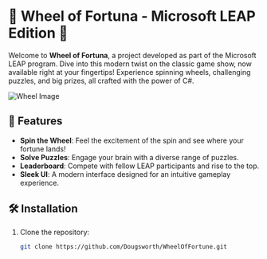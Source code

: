 # 🎡 Wheel of Fortuna - Microsoft LEAP Edition 🎡

Welcome to **Wheel of Fortuna**, a project developed as part of the Microsoft LEAP program. Dive into this modern twist on the classic game show, now available right at your fingertips! Experience spinning wheels, challenging puzzles, and big prizes, all crafted with the power of C#.

![Wheel Image](https://placeimg.com/640/480/tech)

## 🚀 Features

- **Spin the Wheel**: Feel the excitement of the spin and see where your fortune lands!
- **Solve Puzzles**: Engage your brain with a diverse range of puzzles.
- **Leaderboard**: Compete with fellow LEAP participants and rise to the top.
- **Sleek UI**: A modern interface designed for an intuitive gameplay experience.

## 🛠 Installation

1. Clone the repository:
   ```bash
   git clone https://github.com/Dougsworth/WheelOfFortune.git
